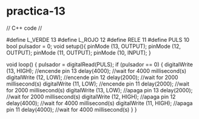 # practica-13

// C++ code
//

#define L_VERDE 13
#define L_ROJO 12
#define RELE 11
#define PULS 10
bool pulsador = 0;
void setup(){
  pinMode (13, OUTPUT);
  pinMode (12, OUTPUT);
  pinMode (11, OUTPUT);
  pinMode (10, INPUT);
}

void loop() {
  pulsador = digitalRead(PULS);
  if (pulsador == 0) {
    digitalWrite (13, HIGH); //encende pin 13
    delay(4000); //wait for 4000 millisecond(s)
    digitalWrite (12, LOW); //encende pin 12
    delay(2000); //wait for 2000 millisecond(s)
    digitalWrite (11, LOW); //encende pin 11
    delay(2000); //wait for 2000 millisecond(s)
    digitalWrite (13, LOW); //apaga pin 13
    delay(2000); //wait for 2000 millisecond(s)
    digitalWrite (12, HIGH); //apaga pin 12
    delay(4000); //wait for 4000 millisecond(s)
    digitalWrite (11, HIGH); //apaga pin 11
    delay(4000); //wait for 4000 millisecond(s)
  }
}
